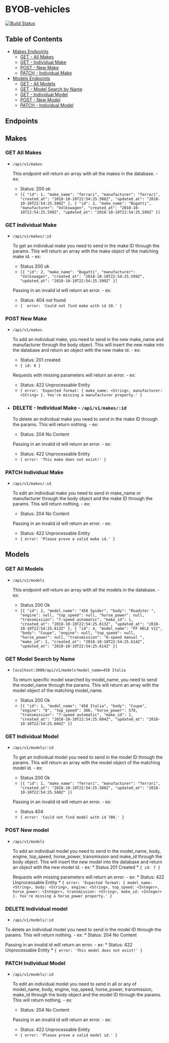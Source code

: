 # BYOB-vehicles

[![Build Status](https://travis-ci.org/chrisboylen/BYOB-vehicles.svg?branch=master)](https://travis-ci.org/chrisboylen/BYOB-vehicles)

## Table of Contents
  * [Makes Endpoints](#makes)
    * [GET - All Makes](#get-all-makes)
    * [GET - Individual Make](#get-individual-make)
    * [POST - New Make](#post-new-make)
    * [PATCH - Individual Make](#patch-individual-make)
  * [Models Endpoints](#models)
    * [GET - All Models](#get-all-mmodels)
    * [GET - Model Search by Name](#get-model-search-by-name)
    * [GET - Individual Model](#get-individual-model)
    * [POST - New Model](#post-new-model)
    * [PATCH - Individual Model](#patch-individual-make)

## Endpoints
## Makes

### GET All Makes 
* `/api/v1/makes` 

  This endpoint will return an array with all the makes in the database. - ex: 
    * Status: 200 ok
    * `[{
        "id": 1,
        "make_name": "ferrari",
        "manufacturer": "ferrari",
        "created_at": "2018-10-10T22:54:25.588Z",
        "updated_at": "2018-10-10T22:54:25.588Z"
    },
    {
        "id": 2,
        "make_name": "Bugatti",
        "manufacturer": "Volkswagen",
        "created_at": "2018-10-10T22:54:25.599Z",
        "updated_at": "2018-10-10T22:54:25.599Z"
    }]`

### GET Individual Make 
* `/api/v1/makes/:id`
 
  To get an individual make you need to send in the make ID through the params. This will return an array with the make object of the matching make id. - ex:
    * Status 200 ok
    * `[{
      "id": 2,
      "make_name": "Bugatti",
      "manufacturer": "Volkswagen",
      "created_at": "2018-10-10T22:54:25.599Z",
      "updated_at": "2018-10-10T22:54:25.599Z"
  }]`

  Passing in an invalid id will return an error. - ex: 
    * Status: 404 not found 
    * `{  error: 'Could not find make with id 10.' }`

### POST New Make  
* `/api/v1/makes`
 
  To add an individual make, you need to send in the new make_name and manufacturer through the body object. This will insert the new make into the database and return an object with the new make id. - ex:
    * Status: 201 created
    * `{ id: 6 }`
  
  Requests with missing parameters will return an error. - ex:
    *  Status: 422 Unprocessable Entity
    * `{ error: 'Expected format: { make_name: <String>, manufacturer: <String> }. You're missing a manufacturer property.' }`

* ### DELETE - Individual Make - `/api/v1/makes/:id`
 
  To delete an individual make you need to send in the make ID through the params. This will return nothing. - ex:
    * Status: 204 No Content

  Passing in an invalid id will return an error. - ex:
    * Status: 422 Unprocessable Entity
    * `{ error: 'This make does not exist!' }`

### PATCH Individual Make 
* `/api/v1/makes/:id`

  To edit an individual make you need to send in make_name or manufacturer through the body object and the make ID through the params. This will return nothing. - ex:
    * Status: 204 No Content

  Passing in an invalid id will return an error. - ex:
    * Status: 422 Unprocessable Entity
    * `{ error: 'Please prove a valid make id.' }`

## Models

### GET All Models 
* `/api/v1/models`

  This endpoint will return an array with all the models in the database.  - ex:
    * Status 200 Ok
    * `[{
        "id": 2,
        "model_name": "458 Spider",
        "body": "Roadster ",
        "engine": null,
        "top_speed": null,
        "horse_power": null,
        "transmission": "7-speed automatic",
        "make_id": 1,
        "created_at": "2018-10-10T22:54:25.613Z",
        "updated_at": "2018-10-10T22:54:25.613Z"
    },
    {
        "id": 4,
        "model_name": "FF HELE V12",
        "body": "Coupe",
        "engine": null,
        "top_speed": null,
        "horse_power": null,
        "transmission": "6-speed manual ",
        "make_id": 1,
        "created_at": "2018-10-10T22:54:25.614Z",
        "updated_at": "2018-10-10T22:54:25.614Z"
    }]`

### GET Model Search by Name
* `localhost:3000/api/v1/models?model_name=458 Italia`

  To return specific model searched by model_name, you need to send the model_name through the params. This will return an array with the model object of the matching model_name.
    * Status 200 Ok
    * `[{
        "id": 1,
        "model_name": "458 Italia",
        "body": "Coupe",
        "engine": "8",
        "top_speed": 366,
        "horse_power": 578,
        "transmission": "7-speed automatic",
        "make_id": 1,
        "created_at": "2018-10-10T22:54:25.604Z",
        "updated_at": "2018-10-10T22:54:25.604Z"
    }]`

### GET Individual Model  
* `/api/v1/models/:id`
 
  To get an individual model you need to send in the model ID through the params. This will return an array with the model object of the matching model id. - ex:
    * Status 200 Ok
    * `[{
        "id": 1,
        "make_name": "ferrari",
        "manufacturer": "ferrari",
        "created_at": "2018-10-10T22:54:25.588Z",
        "updated_at": "2018-10-10T22:54:25.588Z"
    }]`
  
  Passing in an invalid id will return an error. - ex:
    * Status 404
    * `{ error: 'Could not find model with id 789.' }`

### POST New model 
* `/api/v1/models`
 
  To add an individual model you need to send in the model_name,
    body, engine, top_speed, horse_power, transmission and make_id through the body object. This will insert the new model into the database and return an object with the new model id. - ex:
      * Status 201 Created
      * `{ id: 7 }`
    
    Requests with missing parameters will return an error. - ex:
      * Status: 422 Unprocessable Entity
      * `{ error: 'Expected format: { model_name: <String>, body: <String>, engine: <String>, top_speed: <Integer>, horse_power: <Integer>, transmission: <String>, make_id: <Integer> }. You're missing a horse_power property.' }`

### DELETE Individual model
*  `/api/v1/models/:id`
 
  To delete an individual model you need to send in the model ID through the params. This will return nothing. - ex:
    * Status: 204 No Content

  Passing in an invalid id will return an error. - ex:
    * Status: 422 Unprocessable Entity
    * `{ error: 'This model does not exist!' }`

### PATCH Individual Model
* `/api/v1/models/:id`

  To edit an individual model you need to send in all or any of model_name, body, engine, top_speed, horse_power, transmission, make_id through the body object and the model ID through the params. This will return nothing. - ex:
    * Status: 204 No Content

  Passing in an invalid id will return an error. - ex:
    * Status: 422 Unprocessable Entity
    * `{ error: 'Please prove a valid model id.' }`